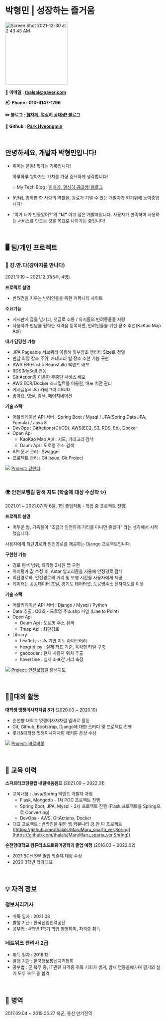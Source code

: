 
# 박형민 | 성장하는 즐거움

<img width="200" alt="Screen Shot 2021-12-30 at 2 43 45 AM" src="https://user-images.githubusercontent.com/42319300/155941568-dd34b2a6-7d5b-47a5-8046-d2b55c341150.jpg">

📧 **이메일** : **thalsal@naver.com**

📬 **Phone  : 010-4147-1796**

**✏️ 블로그 : [힘차게, 열심히 공대생! 블로그](https://thalals.tistory.com/)**

📓 **Github** : **[Park Hyeongmin](https://github.com/thalals)**


<br>


## 안녕하세요, 개발자 박형민입니다!

- 취미는 운동! 특기는 기록입니다!

  하루하루 쌓아가는 가치를 가장 중요하게 생각합니다!

  
    💡 My Tech Blog : [힘차게, 열심히 공대생! 블로그](https://thalals.tistory.com/)



- 5년뒤,  명확한 한 사람의 역할을, 동료가 기댈 수 있는 개발자가 되기위해 노력중입니다!

- “이거 너가 만들었어?”의 **“너”** 이고 싶은 개발자입니다.
  사용자가 만족하며 사용하는 서비스를 만드는 것을 목표로 나아가는 중입니다!

<br>

## 🖥️ 팀/개인 프로젝트

### 🐶 강.만.다(강아지를 만나다)

2021.11.19 ~ 2021.12.31(5주, 4명)

**프로젝트 설명**
 - 반려견을 키우는 반려인들을 위한 커뮤니티 사이트

**주요기능**

- 게시판에 글을 남기고, 댓글로 소통 / 유저들의 반려동물들 자랑
- 사용자가 만남을 원하는 지역을 등록하면, 반려인들을 위한 장소 추천(KaKao Map Api)

**내가 담당한 기능**

- JPA Pageable 서브쿼리 이용해 외부참조 엔티티 Size로 정렬
- 만남 희망 장소 주위, 카테고리 별 장소 추천 기능 구현
- AWS EB(Elastic Beanstalk) 백엔드 배포
- RDS(MySql) 연동
- Git Action을 이용한 무중단 서비스 배포
- AWS ECR/Docker 스크립트를 이용한, 배포 버전 관리
- 게시글(posts) 카테고리 CRUD
- 좋아요, 댓글, 검색, 페이지네이션

**기술 스택**

- 어플리케이션 API 서버 : Spring Boot / Mysql / JPA(Spring Data JPA, Fomula) / Java 8
- DevOps : GitActions(CI/CD), AWS(EC2, S3, RDS, Eb), Docker
- Open Api
    - KaoKao Map Api : 지도, 카테고리 검색
    - Daum Api : 도로명 주소 검색
- API 문서 관리 : Swagger
- 프로젝트 관리 : Git issue, Git Project

<img src="https://img.shields.io/badge/Github-%230A0A0A.svg?&style=flat-square&logo=Github&logoColor=white"> [Project: 강만다](https://github.com/thalals/MaruMaru_sparta_ver.Spring)

<br>


### 🌍 안전보행길 탐색 지도 (학술제 대상 수상작 ✨)

2021.01 ~ 2021.07(약 6달, 1인 졸업작품 - 학업 중 프로젝트 진행)

**프로젝트 설명**
 - 어두운 밤, 가족들이 “조금더 안전하게 거리를 다니면 좋겠다” 라는 생각에서 시작했습니다.

사용자에게 최단경로와 안전경로를 제공하는 Django 프로젝트입니다.

**구현한 기능**

- 경로 탐색 범위, 육각형 2차원 맵 구현
- 위치평가 값 수정 후, Astar 알고리즘을 사용해 안정경로 탐색
- 최단경로와, 안전경로의 거리 및 보행 시간을 사용자에게 제공
- 데이터는 공공데이터 포털, 경기도 데어터셋, 도로명주소 전자지도를 이용

**기술 스택**

- 어플리케이션 API 서버 : Django / Mysql / Python
- Data 추출 : QGIS - 도로명 주소 shp 파일 (Line to Point)
- Open Api
    - Daum Api : 도로명 주소 검색
    - Tmap Api : 최단경로
- Library
    - Leaflet.js : Js 기반 지도 라이브러리
    - hexgrid-py : 실제 좌표 기준, 육각형 타일 구축
    - geocoder : 현재 사용자 위치 추출
    - haversine : 실제 좌표간 거리 측정

<img src="https://img.shields.io/badge/Github-%230A0A0A.svg?&style=flat-square&logo=Github&logoColor=white"> [Project: 안전보행길 탐색지도](https://github.com/thalals/SafetyMap-Graduation-Project)

<br>


## 💁🏻대외 활동

**대학생 멋쟁이사자처럼 8기** (2020.03 ~ 2020.10)

- 순천향 대학교 멋쟁이사자차럼 멤버로 활동
- Git, Github, Bootstrap, Django에 대한 스터디 및 프로젝트 진행
- 롯데&대학생 멋쟁이사자차럼 해커톤 은상 수상

<img src="https://img.shields.io/badge/Github-%230A0A0A.svg?&style=flat-square&logo=Github&logoColor=white"> [Project: 바로바롯](https://github.com/thalals/Project_barobarot)

<br>


## 🏫 교육 이력

**스파르타코딩클럽 내일배움캠프** (2021.09 ~ 2022.01)

- 교육내용 : Java/Spring 백엔드 개발자 과정
    - Flask, Mongodb - 1차 POC 프로젝트 진행
    - Spring Boot, JPA, Mysql - 2차 프로젝트 진행 (Flask 프로젝트를 Spring으로 Converting)
    - DevOps - AWS, GitActions, Docker
- 대표 프로젝트 : 반려인을 위한 웹 커뮤니티 강.만.다 프로젝트([https://github.com/thalals/MaruMaru_sparta_ver.Spring](https://github.com/thalals/MaruMaru_sparta_ver.Spring))

**순천향대학교 컴퓨터소프트웨어공학과 졸업 예정** (2016.03 ~ 2022.02)

- 2021 SCH SW 졸업 학술제 대상 수상
- 2020 3학년 학과대표

<br>


## 💡 자격 정보

### 정보처리기사

- 취득 일자 : 2021.08
- 발행 기관 : 한국산업인력공단
- 공부법 : 4학년 1학기 학업 병행하며, 자격증 취득

### 네트워크 관리사 2급

- 취득 일자 : 2018.12
- 발행 기관 : 한국정보통신자격협회
- 공부법 : 군 복무 중, IT관련 자격증 취득 기회가 생겨, 밤새 연등을해가며 필기와 실기 모두 복무 중 합격

<br>


## 🔫 병역

2017.09.04 ~ 2019.05.27 육군, 통신 만기전역
